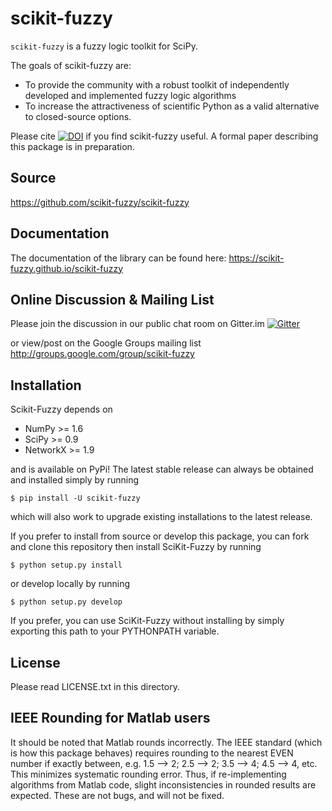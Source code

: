 scikit-fuzzy
============

`scikit-fuzzy` is a fuzzy logic toolkit for SciPy.

The goals of scikit-fuzzy are:
* To provide the community with a robust toolkit of independently developed and
  implemented fuzzy logic algorithms
* To increase the attractiveness of scientific Python as a valid alternative to
  closed-source options.

Please cite [![DOI](https://zenodo.org/badge/8872608.svg)](https://zenodo.org/badge/latestdoi/8872608)
if you find scikit-fuzzy useful.  A formal paper describing this package is in
preparation.

Source
------

https://github.com/scikit-fuzzy/scikit-fuzzy

Documentation
-------------

The documentation of the library can be found here: https://scikit-fuzzy.github.io/scikit-fuzzy

Online Discussion & Mailing List
--------------------------------

Please join the discussion in our public chat room on Gitter.im
[![Gitter](https://badges.gitter.im/JoinChat.svg)](https://gitter.im/scikit-fuzzy/scikit-fuzzy?utm_source=badge&utm_medium=badge&utm_campaign=pr-badge&utm_content=badge)

or view/post on the Google Groups mailing list
http://groups.google.com/group/scikit-fuzzy

Installation
------------

Scikit-Fuzzy depends on

  * NumPy >= 1.6
  * SciPy >= 0.9
  * NetworkX >= 1.9

and is available on PyPi! The latest stable release can always be obtained
and installed simply by running

    $ pip install -U scikit-fuzzy

which will also work to upgrade existing installations to the latest release.


If you prefer to install from source or develop this package, you can fork and
clone this repository then install SciKit-Fuzzy by running

	$ python setup.py install

or develop locally by running

	$ python setup.py develop

If you prefer, you can use SciKit-Fuzzy without installing by simply exporting
this path to your PYTHONPATH variable.

License
-------

Please read LICENSE.txt in this directory.

IEEE Rounding for Matlab users
------------------------------

It should be noted that Matlab rounds incorrectly. The IEEE standard (which is
how this package behaves) requires rounding to the nearest EVEN number if
exactly between, e.g. 1.5 --> 2; 2.5 --> 2; 3.5 --> 4; 4.5 --> 4, etc. This
minimizes systematic rounding error. Thus, if re-implementing algorithms from
Matlab code, slight inconsistencies in rounded results are expected. These are
not bugs, and will not be fixed.
